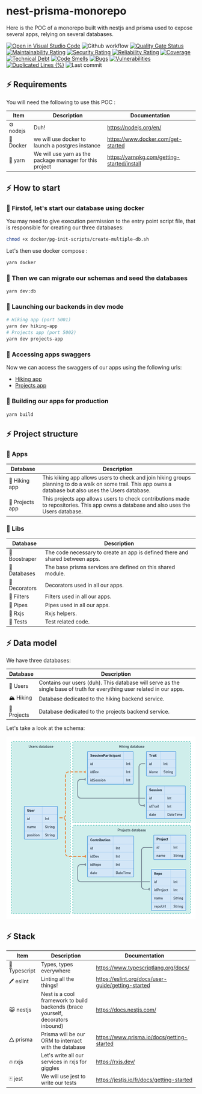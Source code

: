 # nest-prisma-monorepo

Here is the POC of a monorepo built with nestjs and prisma used to expose several apps, relying on several databases.

[![Open in Visual Studio Code](https://img.shields.io/static/v1?logo=visualstudiocode&label=&message=Open%20in%20Visual%20Studio%20Code&labelColor=2c2c32&color=007acc&logoColor=007acc)](https://github.dev/jpb06/nest-prisma-monorepo)
![Github workflow](https://img.shields.io/github/workflow/status/jpb06/nest-prisma-monorepo/tests%20and%20sonarcloud%20scan?label=last%20workflow&logo=github-actions)
[![Quality Gate Status](https://sonarcloud.io/api/project_badges/measure?project=jpb06_nest-prisma-monorepo&metric=alert_status)](https://sonarcloud.io/summary/new_code?id=jpb06_nest-prisma-monorepo)
[![Maintainability Rating](https://sonarcloud.io/api/project_badges/measure?project=jpb06_nest-prisma-monorepo&metric=sqale_rating)](https://sonarcloud.io/summary/new_code?id=jpb06_nest-prisma-monorepo)
[![Security Rating](https://sonarcloud.io/api/project_badges/measure?project=jpb06_nest-prisma-monorepo&metric=security_rating)](https://sonarcloud.io/summary/new_code?id=jpb06_nest-prisma-monorepo)
[![Reliability Rating](https://sonarcloud.io/api/project_badges/measure?project=jpb06_nest-prisma-monorepo&metric=reliability_rating)](https://sonarcloud.io/summary/new_code?id=jpb06_nest-prisma-monorepo)
[![Coverage](https://sonarcloud.io/api/project_badges/measure?project=jpb06_nest-prisma-monorepo&metric=coverage)](https://sonarcloud.io/summary/new_code?id=jpb06_nest-prisma-monorepo)
[![Technical Debt](https://sonarcloud.io/api/project_badges/measure?project=jpb06_nest-prisma-monorepo&metric=sqale_index)](https://sonarcloud.io/summary/new_code?id=jpb06_nest-prisma-monorepo)
[![Code Smells](https://sonarcloud.io/api/project_badges/measure?project=jpb06_nest-prisma-monorepo&metric=code_smells)](https://sonarcloud.io/summary/new_code?id=jpb06_nest-prisma-monorepo)
[![Bugs](https://sonarcloud.io/api/project_badges/measure?project=jpb06_nest-prisma-monorepo&metric=bugs)](https://sonarcloud.io/summary/new_code?id=jpb06_nest-prisma-monorepo)
[![Vulnerabilities](https://sonarcloud.io/api/project_badges/measure?project=jpb06_nest-prisma-monorepo&metric=vulnerabilities)](https://sonarcloud.io/summary/new_code?id=jpb06_nest-prisma-monorepo)
[![Duplicated Lines (%)](https://sonarcloud.io/api/project_badges/measure?project=jpb06_nest-prisma-monorepo&metric=duplicated_lines_density)](https://sonarcloud.io/summary/new_code?id=jpb06_nest-prisma-monorepo)
![Last commit](https://img.shields.io/github/last-commit/jpb06/nest-prisma-monorepo?logo=git)

## ⚡ Requirements

You will need the following to use this POC :

| Item      | Description                                              | Documentation                                 |
| --------- | -------------------------------------------------------- | --------------------------------------------- |
| ⚙️ nodejs | Duh!                                                     | <https://nodejs.org/en/>                      |
| 🐳 Docker | we will use docker to launch a postgres instance         | <https://www.docker.com/get-started>          |
| 🧶 yarn   | We will use yarn as the package manager for this project | <https://yarnpkg.com/getting-started/install> |

## ⚡ How to start

### 🔶 Firstof, let's start our database using docker

You may need to give execution permission to the entry point script file, that is responsible for creating our three databases:

```bash
chmod +x docker/pg-init-scripts/create-multiple-db.sh
```

Let's then use docker compose :

```bash
yarn docker
```

### 🔶 Then we can migrate our schemas and seed the databases

```bash
yarn dev:db
```

### 🔶 Launching our backends in dev mode

```bash
# Hiking app (port 5001)
yarn dev hiking-app
# Projects app (port 5002)
yarn dev projects-app
```

### 🔶 Accessing apps swaggers

Now we can access the swaggers of our apps using the following urls:

- [Hiking app](http://localhost:5001)
- [Projects app](http://localhost:5002)

### 🔶 Building our apps for production

```bash
yarn build
```

## ⚡ Project structure

### 🎉 Apps

| Database        | Description                                                                                                                                                  |
| --------------- | ------------------------------------------------------------------------------------------------------------------------------------------------------------ |
| 🚀 Hiking app   | This kiking app allows users to check and join hiking groups planning to do a walk on some trail. This app owns a database but also uses the Users database. |
| 🚀 Projects app | This projects app allows users to check contributions made to repositories. This app owns a database and also uses the Users database.                       |

### 🧩 Libs

| Database      | Description                                                                   |
| ------------- | ----------------------------------------------------------------------------- |
| 🧩 Boostraper | The code necessary to create an app is defined there and shared between apps. |
| 🧩 Databases  | The base prisma services are defined on this shared module.                   |
| 🧩 Decorators | Decorators used in all our apps.                                              |
| 🧩 Filters    | Filters used in all our apps.                                                 |
| 🧩 Pipes      | Pipes used in all our apps.                                                   |
| 🧩 Rxjs       | Rxjs helpers.                                                                 |
| 🧩 Tests      | Test related code.                                                            |

## ⚡ Data model

We have three databases:

| Database    | Description                                                                                                             |
| ----------- | ----------------------------------------------------------------------------------------------------------------------- |
| 👨 Users    | Contains our users (duh). This database will serve as the single base of truth for everything user related in our apps. |
| 🏔️ Hiking   | Database dedicated to the hiking backend service.                                                                       |
| 🧳 Projects | Database dedicated to the projects backend service.                                                                     |

Let's take a look at the schema:

![Diagram](./documentation/db-diagram.png)

## ⚡ Stack

| Item          | Description                                                                     | Documentation                                        |
| ------------- | ------------------------------------------------------------------------------- | ---------------------------------------------------- |
| 🤩 Typescript | Types, types everywhere                                                         | <https://www.typescriptlang.org/docs/>               |
| 🖊️ eslint     | Linting all the things!                                                         | <https://eslint.org/docs/user-guide/getting-started> |
| 😹 nestjs     | Nest is a cool framework to build backends (brace yourself, decorators inbound) | <https://docs.nestjs.com/>                           |
| 🛆 prisma      | Prisma will be our ORM to interract with the database                           | <https://www.prisma.io/docs/getting-started>         |
| 🔥 rxjs       | Let's write all our services in rxjs for giggles                                | <https://rxjs.dev/>                                  |
| 🃏 jest       | We will use jest to write our tests                                             | <https://jestjs.io/fr/docs/getting-started>          |
